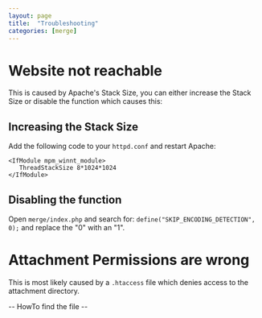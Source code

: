 ```yaml
---
layout: page
title:  "Troubleshooting"
categories: [merge]
---
```


# Website not reachable
This is caused by Apache's Stack Size, you can either increase the Stack Size or disable the function which causes this:

## Increasing the Stack Size
Add the following code to your `httpd.conf` and restart Apache:

```
<IfModule mpm_winnt_module>
   ThreadStackSize 8*1024*1024
</IfModule>
```

## Disabling the function
Open `merge/index.php` and search for: `define("SKIP_ENCODING_DETECTION", 0);` and replace the "0" with an "1".

# Attachment Permissions are wrong
This is most likely caused by a `.htaccess` file which denies access to the attachment directory.

-- HowTo find the file --